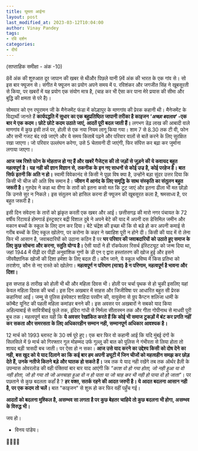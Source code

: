 ```yaml
---
title: घूमता आईना
layout: post
last_modified_at: 2023-03-12T10:04:00
author: Vinay Pandey
tags:
- रवि दर्शन
categories:
- दीर्घ
---
```

(साप्ताहिक समीक्षा - अंक -10)

8वें अंक की शुरुआत दूर जापान की खबर से थीऔर पिछले यानी 9वें अंक की भारत के एक गांव से। सो इस बार फ्यूजन से। संगीत मे फ्यूजन का प्रयोग अपने समय में प. रविशंकर और जगजीत सिंह ने खूबसूरती से किया, पर खबरों में यह प्रयोग एक संयोग मात्र है, (चाह कर भी ऐसा कर पाना मेरे प्रयास की सीमा और बुद्धि की क्षमता से परे है)।

सोमवार को एन रघुरामन जी के मैनेजमेंट फंडा में कोल्हापुर के माणगांव की प्रेरक कहानी थी। मैनेजमेंट के विद्यार्थी जानते हैं **कार्यपद्धति में सुधार का एक बहुप्रतिष्ठित जापानी तरीका है काइजन *'अच्छा बदलाव'* -एक बार मे एक कदम। छोटे छोटे कदम उठाते जाएं, आदतें पूरी बदल जाती हैं।** लगभग डेढ़ लाख की आबादी वाले माणगांव में कुछ इसी तर्ज पर,  होली से एक नया नियम लागू किया गया। शाम 7 से 8.30 तक टी वी, फोन और सभी गजट बंद रखे जाएंगे और ये समय किताबें पढ़ने और परिवार वालों से बातें करने के लिए सुरक्षित रखा जाएगा। जो परिवार उल्लंघन करेगा, उसे 5 चेतावनी दी जाएंगी, फिर संपित्त कर बढ़ा कर जुर्माना लगाया जाएगा। 

**आज जब रिश्ते फोन के मोहताज हो गए हैं और खबरें गैजेट्स की तो जड़ों से जुड़ने की ये कवायद बहुत महत्वपूर्ण है। यह नही की ज्ञान विज्ञान से, तकनीक के इन नए साधनों से कोई उज्र है, कोई परहेज है। बात सिर्फ इतनी कि अति न हो।** स्वामी विवेकानंद से किसी ने पूछा विष क्या है, उन्होंने बड़ा सुंदर उत्तर दिया कि किसी भी चीज की अति विष समान है। **जीवन में आनंद के लिए समृद्धि के साथ संस्कृति का संतुलन बहुत जरूरी है।** गुरुदेव ने कहा था वीणा के तारों को इतना कसो मत कि टूट जाएं और इतना ढीला भी मत छोड़ो कि उनसे सुर न निकले। इस संतुलन को हासिल करना ही फ्यूजन की खूबसूरत कला है, श्रमसाध्य है, पर बहुत जरूरी है।    

इसी दिन संवेदना के तारों को झंकृत करती एक खबर और आई। छत्तीसगढ़ की मारो नगर पंचायत के 72 वर्षीय रिटायर्ड होमगार्ड इंस्ट्रक्टर बद्री विशाल दुबे ने अपने बेटे की याद में अपनी दस डेसिमिल जमीन और मकान बच्चों के स्कूल के लिए दान कर दिया। बेटे चंद्रेश की इच्छा थी कि वो बड़े हो कर अपनी कमाई से गरीब बच्चों के लिए स्कूल खोलेगा, पर करोना के कहर ने ख्वाहिश पूरी न होने दी। किसी की याद में रो लेना फिर भी आसान है, जवाबदारियों को उठाना कठिन है पर **घर परिवार की जवाबदारियों को उठाते हुए समाज के लिए कुछ सोचना और करना, स्तुति योग्य है।** ऐसी यादों ने ही रॉकफेलर रिसर्च इंस्टिट्यूट को जन्म दिया था, जहां 1944 में पीढ़ी दर पीढ़ी अनुवांशिक गुणों के डी एन ए द्वारा हस्तांतरण की खोज हुई और इसने जीववैज्ञानिक खोजों की दिशा हमेशा के लिए बदल दी। कौन जाने, ये स्कूल भविष्य में किस प्रतिभा को तराशेगा, कौन से नए रास्ते को खोलेगा। **महत्वपूर्ण न परिमाण (मात्रा) है न परिणाम, महत्वपूर्ण है भावना और दिशा।**

इस सप्ताह 8 तारीख को होली भी थी और महिला दिवस भी। होली पर चर्चा पृथक से हो चुकी इसलिए यहां केवल महिला दिवस की चर्चा।  इस दिन अखबार में साहस और जिजीविषा पर आधारित बहुत सी प्रेरक कहानियां आईं। जम्मू से पुलिस इंस्पेक्टर शाहिदा परवीन की, वायुसेना से ग्रुप कैप्टन शलिजा धामी के कॉम्बैट यूनिट की पहली महिला कमांडर बनने की। इस अवसर पर अखबारों ने सबको याद किया अहिल्याबाई से सावित्रीबाई फुले तक, इंदिरा गांधी से निर्मला सीतारमन तक और गीता गोपीनाथ से माधवी पुरी बुच तक। महत्वपूर्ण बात यही कि **ये अवसर रेखांकित करते हैं कि कोई भी समाज टुकड़ों में बंट कर प्रगति नहीं कर सकता और समरसता के लिए अधिकारहीन सम्मान नही, सम्मानपूर्ण अधिकार आवश्यक है।**

12 मार्च को 1993 ब्लास्ट के 30 वर्ष पूरे हुए। एक बार फिर वो कहानी आई कि यदि मुंबई दंगों के सिलसिले में 9 मार्च को गिरफ्तार गुल मोहम्मद उर्फ गुल्लू की बात को पुलिस ने गंभीरता से लिया होता तो शायद बड़ी त्रासदी बच जाती। पर ऐसा हो न सका। **आज उसे याद करने का उद्देश्य किसी को दोष देने का नही, बस खुद को ये याद दिलाने का कि कई बार हम अपनी ड्यूटी में जिन चीजों को महत्वहीन समझ कर छोड़ देते हैं, उनके नतीजे कितने बड़े और घातक हो सकते हैं।** जब तक ये याद नही रखेंगे तब तक ऑर्थर हैली के उपन्यास ओवरलोड की वही पंक्तियां बार बार याद आएंगी कि *"काश वो हो गया होता, जो नही हुआ या वो नही होता, जो हो गया तो जो अनचाहा हुआ वो न हो पाता या जो चाह कर भी नही हो पाया वो हो जाता"*। पर पछताने से कुछ बदलता कहाँ है ? **हर वक्त, सतर्क रहने की आदत जरुरी है। ये आदत बदलना आसान नही है, पर एक कदम तो चलें।** बात "काइजन" से शुरू हो कर फिर वहीं पहुँच गई।

**आदतों को बदलना मुश्किल है, असम्भव सा लगता है पर कुछ बेहतर चाहिये तो कुछ बदलना भी होगा, असम्भव के विरुद्ध भी।**

जय हो।

- विनय पांडेय। 

🙏🌷🌷🙏


